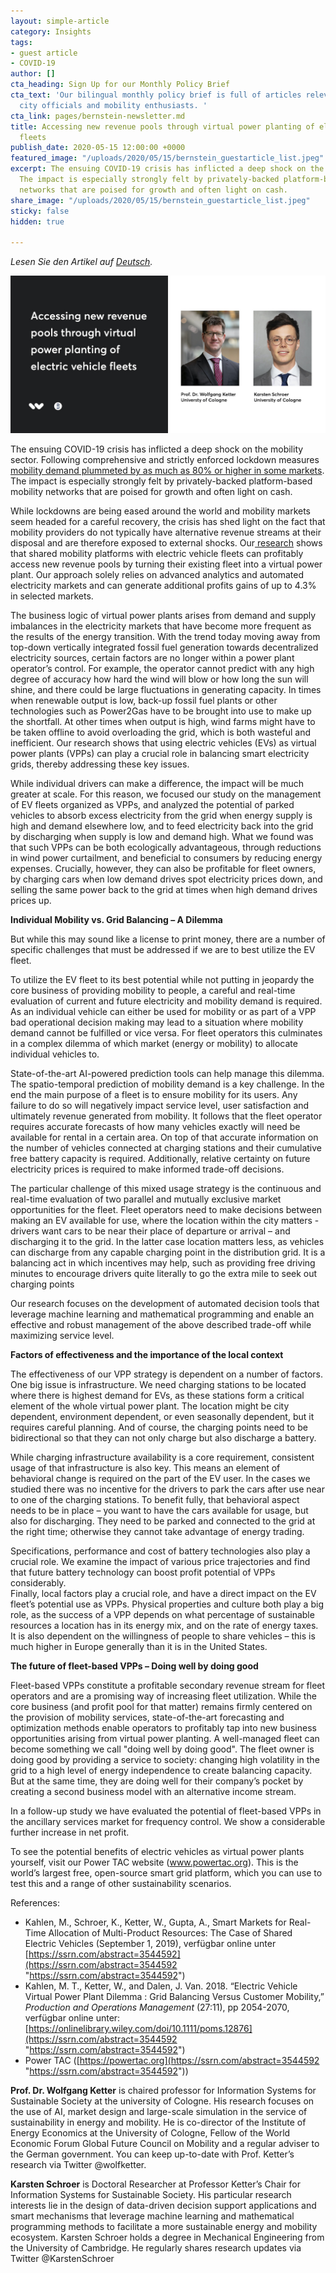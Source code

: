 ```yaml
---
layout: simple-article
category: Insights
tags:
- guest article
- COVID-19
author: []
cta_heading: Sign Up for our Monthly Policy Brief
cta_text: 'Our bilingual monthly policy brief is full of articles relevant to policymakers,
  city officials and mobility enthusiasts. '
cta_link: pages/bernstein-newsletter.md
title: Accessing new revenue pools through virtual power planting of electric vehicle
  fleets
publish_date: 2020-05-15 12:00:00 +0000
featured_image: "/uploads/2020/05/15/bernstein_guestarticle_list.jpeg"
excerpt: The ensuing COVID-19 crisis has inflicted a deep shock on the mobility sector.
  The impact is especially strongly felt by privately-backed platform-based mobility
  networks that are poised for growth and often light on cash.
share_image: "/uploads/2020/05/15/bernstein_guestarticle_list.jpeg"
sticky: false
hidden: true

---
```

_Lesen Sie den Artikel auf_ [_Deutsch_](https://www.wundermobility.com/blog/zugang-zu-neuen-einnahmequellen-durch-virtuelle-kraftwerke-fur-elektrofahrzeugflotten)_._

![](/uploads/2020/05/15/bernstein_guestarticle_body.jpg)

The ensuing COVID-19 crisis has inflicted a deep shock on the mobility sector. Following comprehensive and strictly enforced lockdown measures[ mobility demand plummeted by as much as 80% or higher in some markets](https://www.tomtom.com/covid-19/country/italy/). The impact is especially strongly felt by privately-backed platform-based mobility networks that are poised for growth and often light on cash.

While lockdowns are being eased around the world and mobility markets seem headed for a careful recovery, the crisis has shed light on the fact that mobility providers do not typically have alternative revenue streams at their disposal and are therefore exposed to external shocks. Our[ research](https://onlinelibrary.wiley.com/doi/10.1111/poms.12876) shows that shared mobility platforms with electric vehicle fleets can profitably access new revenue pools by turning their existing fleet into a virtual power plant. Our approach solely relies on advanced analytics and automated electricity markets and can generate additional profits gains of up to 4.3% in selected markets.

The business logic of virtual power plants arises from demand and supply imbalances in the electricity markets that have become more frequent as the results of the energy transition. With the trend today moving away from top-down vertically integrated fossil fuel generation towards decentralized electricity sources, certain factors are no longer within a power plant operator’s control. For example, the operator cannot predict with any high degree of accuracy how hard the wind will blow or how long the sun will shine, and there could be large fluctuations in generating capacity. In times when renewable output is low, back-up fossil fuel plants or other technologies such as Power2Gas have to be brought into use to make up the shortfall. At other times when output is high, wind farms might have to be taken offline to avoid overloading the grid, which is both wasteful and inefficient. Our research shows that using electric vehicles (EVs) as virtual power plants (VPPs) can play a crucial role in balancing smart electricity grids, thereby addressing these key issues.

While individual drivers can make a difference, the impact will be much greater at scale. For this reason, we focused our study on the management of EV fleets organized as VPPs, and analyzed the potential of parked vehicles to absorb excess electricity from the grid when energy supply is high and demand elsewhere low, and to feed electricity back into the grid by discharging when supply is low and demand high. What we found was that such VPPs can be both ecologically advantageous, through reductions in wind power curtailment, and beneficial to consumers by reducing energy expenses. Crucially, however, they can also be profitable for fleet owners, by charging cars when low demand drives spot electricity prices down, and selling the same power back to the grid at times when high demand drives prices up.

**Individual Mobility vs. Grid Balancing – A Dilemma**

But while this may sound like a license to print money, there are a number of specific challenges that must be addressed if we are to best utilize the EV fleet.

To utilize the EV fleet to its best potential while not putting in jeopardy the core business of providing mobility to people, a careful and real-time evaluation of current and future electricity and mobility demand is required. As an individual vehicle can either be used for mobility or as part of a VPP bad operational decision making may lead to a situation where mobility demand cannot be fulfilled or vice versa. For fleet operators this culminates in a complex dilemma of which market (energy or mobility) to allocate individual vehicles to.

State-of-the-art AI-powered prediction tools can help manage this dilemma. The spatio-temporal prediction of mobility demand is a key challenge. In the end the main purpose of a fleet is to ensure mobility for its users. Any failure to do so will negatively impact service level, user satisfaction and ultimately revenue generated from mobility. It follows that the fleet operator requires accurate forecasts of how many vehicles exactly will need be available for rental in a certain area. On top of that accurate information on the number of vehicles connected at charging stations and their cumulative free battery capacity is required. Additionally, relative certainty on future electricity prices is required to make informed trade-off decisions.

The particular challenge of this mixed usage strategy is the continuous and real-time evaluation of two parallel and mutually exclusive market opportunities for the fleet. Fleet operators need to make decisions between making an EV available for use, where the location within the city matters - drivers want cars to be near their place of departure or arrival – and discharging it to the grid. In the latter case location matters less, as vehicles can discharge from any capable charging point in the distribution grid. It is a balancing act in which incentives may help, such as providing free driving minutes to encourage drivers quite literally to go the extra mile to seek out charging points

Our research focuses on the development of automated decision tools that leverage machine learning and mathematical programming and enable an effective and robust management of the above described trade-off while maximizing service level.

**Factors of effectiveness and the importance of the local context**

The effectiveness of our VPP strategy is dependent on a number of factors. One big issue is infrastructure. We need charging stations to be located where there is highest demand for EVs, as these stations form a critical element of the whole virtual power plant. The location might be city dependent, environment dependent, or even seasonally dependent, but it requires careful planning. And of course, the charging points need to be bidirectional so that they can not only charge but also discharge a battery.

While charging infrastructure availability is a core requirement, consistent usage of that infrastructure is also key. This means an element of behavioral change is required on the part of the EV user. In the cases we studied there was no incentive for the drivers to park the cars after use near to one of the charging stations. To benefit fully, that behavioral aspect needs to be in place – you want to have the cars available for usage, but also for discharging. They need to be parked and connected to the grid at the right time; otherwise they cannot take advantage of energy trading.

Specifications, performance and cost of battery technologies also play a crucial role. We examine the impact of various price trajectories and find that future battery technology can boost profit potential of VPPs considerably.  
Finally, local factors play a crucial role, and have a direct impact on the EV fleet’s potential use as VPPs. Physical properties and culture both play a big role, as the success of a VPP depends on what percentage of sustainable resources a location has in its energy mix, and on the rate of energy taxes. It is also dependent on the willingness of people to share vehicles – this is much higher in Europe generally than it is in the United States.

**The future of fleet-based VPPs – Doing well by doing good**

Fleet-based VPPs constitute a profitable secondary revenue stream for fleet operators and are a promising way of increasing fleet utilization. While the core business (and profit pool for that matter) remains firmly centered on the provision of mobility services, state-of-the-art forecasting and optimization methods enable operators to profitably tap into new business opportunities arising from virtual power planting. A well-managed fleet can become something we call "doing well by doing good". The fleet owner is doing good by providing a service to society: changing high volatility in the grid to a high level of energy independence to create balancing capacity. But at the same time, they are doing well for their company’s pocket by creating a second business model with an alternative income stream.

In a follow-up study we have evaluated the potential of fleet-based VPPs in the ancillary services market for frequency control. We show a considerable further increase in net profit.

To see the potential benefits of electric vehicles as virtual power plants yourself, visit our Power TAC website (www.powertac.org). This is the world’s largest free, open-source smart grid platform, which you can use to test this and a range of other sustainability scenarios.

References:

* Kahlen, M., Schroer, K., Ketter, W., Gupta, A., Smart Markets for Real-Time Allocation of Multi-Product Resources: The Case of Shared Electric Vehicles (September 1, 2019), verfügbar online unter[ ](https://ssrn.com/abstract=3544592)[https://ssrn.com/abstract=3544592](https://ssrn.com/abstract=3544592 "https://ssrn.com/abstract=3544592")
* Kahlen, M. T., Ketter, W., and Dalen, J. Van. 2018. “Electric Vehicle Virtual Power Plant Dilemma : Grid Balancing Versus Customer Mobility,” _Production and Operations Management_ (27:11), pp 2054-2070, verfügbar online unter:[ ](https://onlinelibrary.wiley.com/doi/10.1111/poms.12876)[https://onlinelibrary.wiley.com/doi/10.1111/poms.12876](https://ssrn.com/abstract=3544592 "https://ssrn.com/abstract=3544592")
* Power TAC ([https://powertac.org](https://ssrn.com/abstract=3544592 "https://ssrn.com/abstract=3544592"))

**Prof. Dr. Wolfgang Ketter** is chaired professor for Information Systems for Sustainable Society at the university of Cologne. His research focuses on the use of AI, market design and large-scale simulation in the service of sustainability in energy and mobility. He is co-director of the Institute of Energy Economics at the University of Cologne, Fellow of the World Economic Forum Global Future Council on Mobility and a regular adviser to the German government. You can keep up-to-date with Prof. Ketter’s research via Twitter @wolfketter.

**Karsten Schroer** is Doctoral Researcher at Professor Ketter’s Chair for Information Systems for Sustainable Society. His particular research interests lie in the design of data-driven decision support applications and smart mechanisms that leverage machine learning and mathematical programming methods to facilitate a more sustainable energy and mobility ecosystem. Karsten Schroer holds a degree in Mechanical Engineering from the University of Cambridge. He regularly shares research updates via Twitter @KarstenSchroer